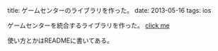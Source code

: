 title: ゲームセンターのライブラリを作った。
date: 2013-05-16
tags: ios


ゲームセンターを統合するライブラリを作った。
<a href="https://github.com/okamurayasuyuki/gamekit_helper">click me</a>

使い方とかはREADMEに書いてある。
